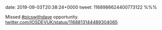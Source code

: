 date: 2019-09-03T20:38:24+0000
tweet: 1168986624400773122
%%%

Missed [#picswithdave](https://twitter.com/hashtag/picswithdave) opportunity. [twitter.com/IOSDEVUK/status/1168813144489304065](https://twitter.com/IOSDEVUK/status/1168813144489304065)
